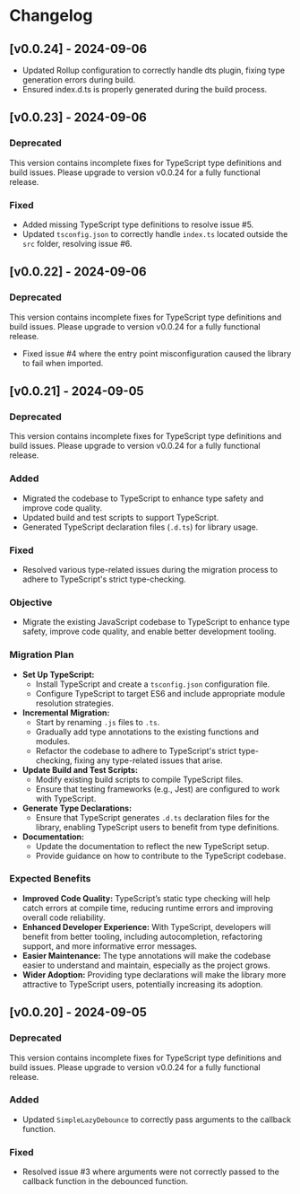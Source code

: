 
# Changelog
## [v0.0.24] - 2024-09-06
- Updated Rollup configuration to correctly handle dts plugin, fixing type generation errors during build.
-	Ensured index.d.ts is properly generated during the build process.

## [v0.0.23] - 2024-09-06
### Deprecated
This version contains incomplete fixes for TypeScript type definitions and build issues. Please upgrade to version v0.0.24 for a fully functional release.

### Fixed
- Added missing TypeScript type definitions to resolve issue #5.
- Updated `tsconfig.json` to correctly handle `index.ts` located outside the `src` folder, resolving issue #6.

## [v0.0.22] - 2024-09-06
### Deprecated
This version contains incomplete fixes for TypeScript type definitions and build issues. Please upgrade to version v0.0.24 for a fully functional release.
- Fixed issue #4 where the entry point misconfiguration caused the library to fail when imported.

## [v0.0.21] - 2024-09-05
### Deprecated
This version contains incomplete fixes for TypeScript type definitions and build issues. Please upgrade to version v0.0.24 for a fully functional release.
### Added
- Migrated the codebase to TypeScript to enhance type safety and improve code quality.
- Updated build and test scripts to support TypeScript.
- Generated TypeScript declaration files (`.d.ts`) for library usage.

### Fixed
- Resolved various type-related issues during the migration process to adhere to TypeScript's strict type-checking.

### Objective
- Migrate the existing JavaScript codebase to TypeScript to enhance type safety, improve code quality, and enable better development tooling.

### Migration Plan
- **Set Up TypeScript:**
  - Install TypeScript and create a `tsconfig.json` configuration file.
  - Configure TypeScript to target ES6 and include appropriate module resolution strategies.
- **Incremental Migration:**
  - Start by renaming `.js` files to `.ts`.
  - Gradually add type annotations to the existing functions and modules.
  - Refactor the codebase to adhere to TypeScript's strict type-checking, fixing any type-related issues that arise.
- **Update Build and Test Scripts:**
  - Modify existing build scripts to compile TypeScript files.
  - Ensure that testing frameworks (e.g., Jest) are configured to work with TypeScript.
- **Generate Type Declarations:**
  - Ensure that TypeScript generates `.d.ts` declaration files for the library, enabling TypeScript users to benefit from type definitions.
- **Documentation:**
  - Update the documentation to reflect the new TypeScript setup.
  - Provide guidance on how to contribute to the TypeScript codebase.

### Expected Benefits
- **Improved Code Quality:** TypeScript’s static type checking will help catch errors at compile time, reducing runtime errors and improving overall code reliability.
- **Enhanced Developer Experience:** With TypeScript, developers will benefit from better tooling, including autocompletion, refactoring support, and more informative error messages.
- **Easier Maintenance:** The type annotations will make the codebase easier to understand and maintain, especially as the project grows.
- **Wider Adoption:** Providing type declarations will make the library more attractive to TypeScript users, potentially increasing its adoption.

## [v0.0.20] - 2024-09-05
### Deprecated
This version contains incomplete fixes for TypeScript type definitions and build issues. Please upgrade to version v0.0.24 for a fully functional release.
### Added
- Updated `SimpleLazyDebounce` to correctly pass arguments to the callback function.

### Fixed
- Resolved issue #3 where arguments were not correctly passed to the callback function in the debounced function.
